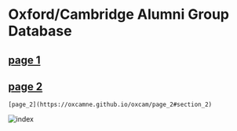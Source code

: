# Oxford/Cambridge Alumni Group Database

## [page 1](https://oxcamne.github.io/oxcam/page_1)

## [page 2](page_2)

    [page_2](https://oxcamne.github.io/oxcam/page_2#section_2)

![index](/images/index.png)
